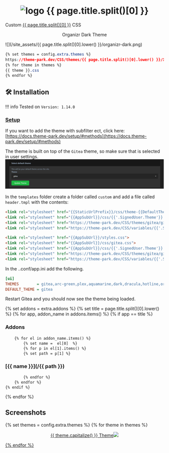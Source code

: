 <h1 align="center"> <img src="/site_assets/{{ page.title.split()[0].lower() }}/logo.png" alt="logo" width="30" height="30"> {{ page.title.split()[0] }}</h1>

Custom [{{ page.title.split()[0] }}](https://github.com/go-gitea/gitea) CSS

<p align="center"> Organizr Dark Theme </p>

![](/site_assets/{{ page.title.split()[0].lower() }}/organizr-dark.png)

```css
{% set themes = config.extra.themes %}
https://theme-park.dev/CSS/themes/{{ page.title.split()[0].lower() }}/XXX.css
{% for theme in themes %}
{{ theme }}.css
{% endfor %}
```

## 🛠️ Installation

!!! info
    Tested on `Version: 1.14.0`

### [Setup](/setup)

If you want to add the theme with subfilter ect, click here: [https://docs.theme-park.dev/setup/#methods](https://docs.theme-park.dev/setup/#methods)

The theme is built on top of the `Gitea` theme, so make sure that is selected in user settings.
![select](/site_assets/gitea/select_theme.png)

In the `templates` folder create a folder called `custom` and add a file called `header.tmpl` with the contents: 

```html
<link rel="stylesheet" href="{{StaticUrlPrefix}}/css/theme-{{DefaultTheme}}.css">
<link rel="stylesheet" href="{{AppSubUrl}}/css/{{'.SignedUser.Theme'}}.css">
<link rel="stylesheet" href="https://theme-park.dev/CSS/themes/gitea/gitea-base.css">
<link rel="stylesheet" href="https://theme-park.dev/CSS/variables/{{'.SignedUser.Theme'}}.css"> 
```

```html
<link rel="stylesheet" href="{{AppSubUrl}}/styles.css">
<link rel="stylesheet" href="{{AppSubUrl}}/css/gitea.css">
<link rel="stylesheet" href="{{AppSubUrl}}/css/{{'.SignedUser.Theme'}}.css">
<link rel="stylesheet" href="https://theme-park.dev/CSS/themes/gitea/gitea-base.css">
<link rel="stylesheet" href="https://theme-park.dev/CSS/variables/{{'.SignedUser.Theme'}}.css"> 
```

In the ..conf/app.ini add the following.

```ini
[ui]
THEMES        = gitea,arc-green,plex,aquamarine,dark,dracula,hotline,organizr-dark,space-gray,hotpink,mind,onedark,overseerr,power,reality,soul,space,time
DEFAULT_THEME = gitea
```

Restart Gitea and you should now see the theme being loaded.

{% set addons = extra.addons %}
{% set title = page.title.split()[0].lower() %}
{% for app, addon_name in addons.items() %}
    {% if app  ==  title %}

### Addons

        {% for el in addon_name.items() %}
            {% set name =  el[0]  %}
            {% for p in el[1].items() %}
            {% set path = p[1] %}

### [{{ name }}](/{{ path }})

            {% endfor %}
        {% endfor %}
    {% endif %}
{% endfor %}

## Screenshots

{% set themes = config.extra.themes %}
{% for theme in themes %}
<p align="center">  
<a href="/site_assets/{{ page.title.split()[0].lower() }}/{{ theme }}.png">{{ theme.capitalize() }} Theme<img src="/site_assets/{{ page.title.split()[0].lower() }}/{{ theme }}.png"></img>
</p>
{% endfor %}